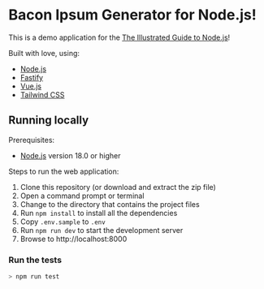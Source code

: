 # Bacon Ipsum Generator for Node.js!

This is a demo application for the [The Illustrated Guide to Node.js](http://bit.ly/node-crash-course)!

Built with love, using:

* [Node.js](https://nodejs.org/en/)
* [Fastify](https://www.fastify.io/)
* [Vue.js](https://vuejs.org/)
* [Tailwind CSS](https://tailwindcss.com/)

## Running locally

Prerequisites:

* [Node.js](https://nodejs.org/en/) version 18.0 or higher

Steps to run the web application:

1. Clone this repository (or download and extract the zip file)
1. Open a command prompt or terminal
1. Change to the directory that contains the project files
1. Run `npm install` to install all the dependencies
1. Copy `.env.sample` to `.env`
1. Run `npm run dev` to start the development server
1. Browse to http://localhost:8000

### Run the tests

```sh
> npm run test
```
